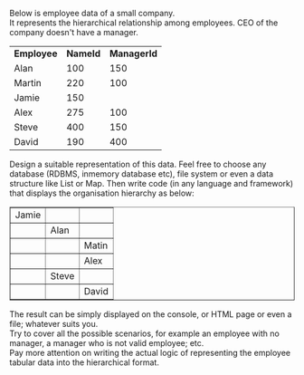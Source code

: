Below is employee data of a small company.<br />
It represents the hierarchical relationship among employees. CEO of the company doesn't have a manager. <br />
<table>
  <tr><td style="font-weight:bold;">Employee</td><td style="font-weight:bold;">NameId</td><td style="font-weight:bold;">ManagerId</td></tr>
  <tr><td>Alan</td><td>100</td><td>150</td>
  <tr><td>Martin</td><td>220</td><td>100</td>
  <tr><td>Jamie</td><td>150</td><td> </td>
  <tr><td>Alex</td><td>275</td><td>100</td>
  <tr><td>Steve</td><td>400</td><td>150</td>
  <tr><td>David</td><td>190</td><td>400</td>
</table>
<p>Design a suitable representation of this data. Feel free to choose any database (RDBMS, inmemory database etc), file system or even a data structure like List or Map. Then write code (in any language and framework) that displays the organisation hierarchy as below:</p>
<table border="1">
  <tr><td>Jamie</td><td> </td><td> </td></tr>
  <tr><td> </td><td>Alan</td><td> </td></tr>
  <tr><td> </td><td> </td><td>Matin</td></tr>
  <tr><td> </td><td> </td><td>Alex</td></tr>
  <tr><td> </td><td>Steve</td><td> </td></tr>
  <tr><td> </td><td> </td><td>David</td></tr>
</table>

The result can be simply displayed on the console, or HTML page or even a file; whatever
suits you.<br/>
Try to cover all the possible scenarios, for example an employee with no manager, a
manager who is not valid employee; etc.<br />
Pay more attention on writing the actual logic of representing the employee tabular data into
the hierarchical format.
